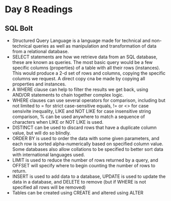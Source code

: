 # Day 8 Readings


## SQL Bolt
- Structured Query Language is a language made for technical and non-technical queries as well as manipulation and transformation of data from a relational database. 
- SELECT statements are how we retrieve data from an SQL database, these are known as queries. The most basic query would be a few specific columns (properties) of a table with all their rows (instances). This would produce a 2-d set of rows and columns, copying the specific columns we request. A direct copy cna be made by copying all properties and instances.
- A WHERE clause can help to filter the results we get back, using AND/OR statements to chain together complex logic.
- WHERE clauses can use several operators for comparison, including but not limited to = for strict case-sensitive equals, != or <> for case sensivite inequality, LIKE and NOT LIKE for case insensitive string comparison, % can be used anywhere to match a sequence of characters when LIKE or NOT LIKE is used.
- DISTINCT can be used to discard rows that have a duplicate column value, but will do so blindly.
- ORDER BY is used to order the data with some given parameters, and each row is sorted alpha-numerically based on specified column value. Some databases also allow collations to be specified to better sort data with international languages used.
- LIMIT is used to reduce the number of rows returned by a query, and OFFSET will specify where to begin counting the number of rows to return.
- INSERT is used to add data to a database, UPDATE is used to update the data in a database, and DELETE to remove (but if WHERE is not specified all rows will be removed)
- Tables can be created using CREATE and altered using ALTER
